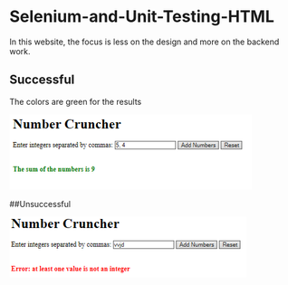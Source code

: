 # Selenium-and-Unit-Testing-HTML

In this website, the focus is less on the design and more on the backend work.

## Successful
The colors are green for the results

![capture](capture.PNG)

##Unsuccessful 


![unsuccess](yo.PNG)

